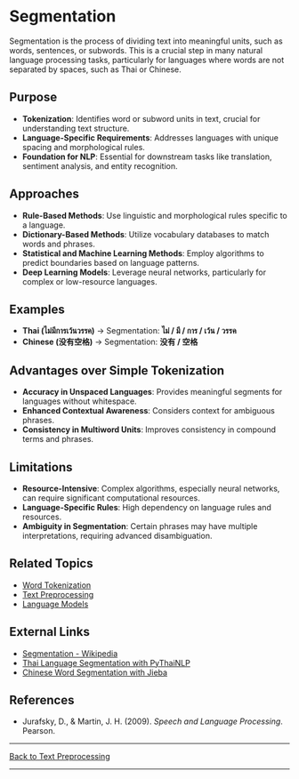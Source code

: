 # Segmentation

Segmentation is the process of dividing text into meaningful units, such as words, sentences, or subwords. This is a crucial step in many natural language processing tasks, particularly for languages where words are not separated by spaces, such as Thai or Chinese.

## Purpose

- **Tokenization**: Identifies word or subword units in text, crucial for understanding text structure.
- **Language-Specific Requirements**: Addresses languages with unique spacing and morphological rules.
- **Foundation for NLP**: Essential for downstream tasks like translation, sentiment analysis, and entity recognition.

## Approaches

- **Rule-Based Methods**: Use linguistic and morphological rules specific to a language.
- **Dictionary-Based Methods**: Utilize vocabulary databases to match words and phrases.
- **Statistical and Machine Learning Methods**: Employ algorithms to predict boundaries based on language patterns.
- **Deep Learning Models**: Leverage neural networks, particularly for complex or low-resource languages.

## Examples

- **Thai (ไม่มีการเว้นวรรค)** → Segmentation: **ไม่ / มี / การ / เว้น / วรรค**
- **Chinese (没有空格)** → Segmentation: **没有 / 空格**

## Advantages over Simple Tokenization

- **Accuracy in Unspaced Languages**: Provides meaningful segments for languages without whitespace.
- **Enhanced Contextual Awareness**: Considers context for ambiguous phrases.
- **Consistency in Multiword Units**: Improves consistency in compound terms and phrases.

## Limitations

- **Resource-Intensive**: Complex algorithms, especially neural networks, can require significant computational resources.
- **Language-Specific Rules**: High dependency on language rules and resources.
- **Ambiguity in Segmentation**: Certain phrases may have multiple interpretations, requiring advanced disambiguation.

## Related Topics

- [Word Tokenization](Tokenization.md)
- [Text Preprocessing](Text-Preprocessing.md)
- [Language Models](../Probabilistic-Models.md#language-models)

## External Links

- [Segmentation - Wikipedia](https://en.wikipedia.org/wiki/Text_segmentation)
- [Thai Language Segmentation with PyThaiNLP](https://pythainlp.github.io/pythainlp/)
- [Chinese Word Segmentation with Jieba](https://github.com/fxsjy/jieba)

## References

- Jurafsky, D., & Martin, J. H. (2009). *Speech and Language Processing*. Pearson.
  
---

[Back to Text Preprocessing](README.md)

---